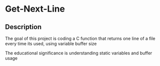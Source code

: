 # Get-Next-Line
## Description
The goal of this project is coding a C function that returns one line of a file every time its used, using variable buffer size

The educational significance is understanding static variables and buffer usage